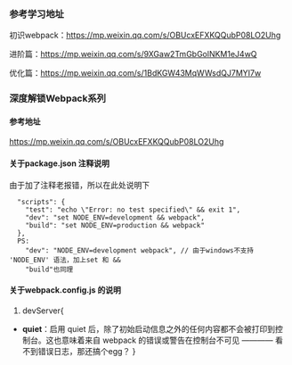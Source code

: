 <!--
 * @Author: shichuyu
 * @Date: 2020-03-11 17:29:49
 * @LastEditors: shichuyu
 * @LastEditTime: 2020-03-16 15:10:25
 * @Description: 
 -->
 
### 参考学习地址
初识webpack：https://mp.weixin.qq.com/s/OBUcxEFXKQQubP08LO2Uhg

进阶篇：https://mp.weixin.qq.com/s/9XGaw2TmGbGolNKM1eJ4wQ

优化篇：https://mp.weixin.qq.com/s/1BdKGW43MqWWsdQJ7MYI7w
 
### 深度解锁Webpack系列
#### 参考地址

https://mp.weixin.qq.com/s/OBUcxEFXKQQubP08LO2Uhg

#### 关于package.json 注释说明
由于加了注释老报错，所以在此处说明下
``` 
  "scripts": {
    "test": "echo \"Error: no test specified\" && exit 1",
    "dev": "set NODE_ENV=development && webpack",
    "build": "set NODE_ENV=production && webpack"
  },
  PS: 
    "dev": "NODE_ENV=development webpack", // 由于windows不支持 'NODE_ENV' 语法，加上set 和 && 
    "build"也同理
```

#### 关于webpack.config.js 的说明
1. devServer{
  - **quiet**：启用 quiet 后，除了初始启动信息之外的任何内容都不会被打印到控制台。这也意味着来自 webpack 的错误或警告在控制台不可见 ———— 看不到错误日志，那还搞个egg？
}
